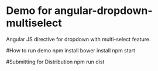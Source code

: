 # Demo for angular-dropdown-multiselect
Angular JS directive for dropdown with multi-select feature.

#How to run demo
    npm install
    bower install
    npm start

#Submitting for Distribution
    npm run dist

